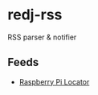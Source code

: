 # redj-rss

RSS parser & notifier

## Feeds

- [Raspberry Pi Locator](https://rpilocator.com/feed/)
